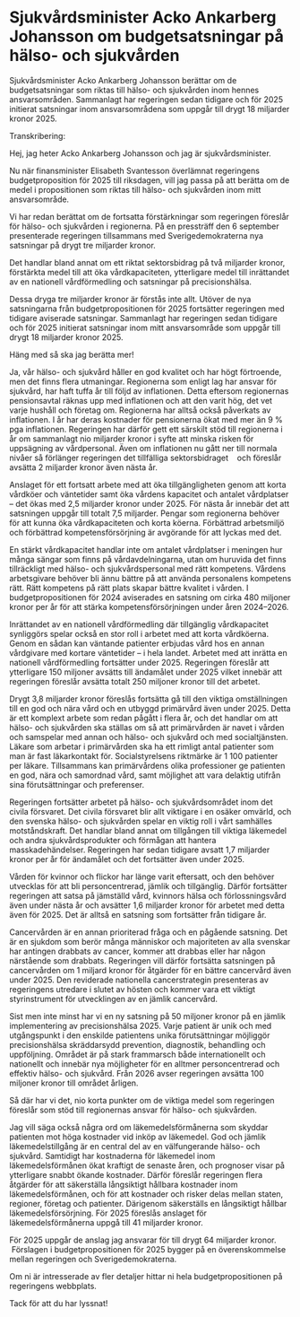 # Sjukvårdsminister Acko Ankarberg Johansson om budgetsatsningar på hälso- och sjukvården

Sjukvårdsminister Acko Ankarberg Johansson berättar om de budgetsatsningar som riktas till hälso- och sjukvården inom hennes ansvarsområden. Sammanlagt har regeringen sedan tidigare och för 2025 initierat satsningar inom ansvarsområdena som uppgår till drygt 18 miljarder kronor 2025.

Transkribering:

Hej, jag heter Acko Ankarberg Johansson och jag är sjukvårdsminister.

Nu när finansminister Elisabeth Svantesson överlämnat regeringens budgetproposition för 2025 till riksdagen, vill jag passa på att berätta om de medel i propositionen som riktas till hälso- och sjukvården inom mitt ansvarsområde.

Vi har redan berättat om de fortsatta förstärkningar som regeringen föreslår för hälso- och sjukvården i regionerna. På en pressträff den 6 september presenterade regeringen tillsammans med Sverigedemokraterna nya satsningar på drygt tre miljarder kronor.

Det handlar bland annat om ett riktat sektorsbidrag på två miljarder kronor, förstärkta medel till att öka vårdkapaciteten, ytterligare medel till inrättandet av en nationell vårdförmedling och satsningar på precisionshälsa.

Dessa dryga tre miljarder kronor är förstås inte allt. Utöver de nya satsningarna från budgetpropositionen för 2025 fortsätter regeringen med tidigare aviserade satsningar. Sammanlagt har regeringen sedan tidigare och för 2025 initierat satsningar inom mitt ansvarsområde som uppgår till drygt 18 miljarder kronor 2025.

Häng med så ska jag berätta mer!

Ja, vår hälso- och sjukvård håller en god kvalitet och har högt förtroende, men det finns flera utmaningar. Regionerna som enligt lag har ansvar för sjukvård, har haft tuffa år till följd av inflationen. Detta eftersom regionernas pensionsavtal räknas upp med inflationen och att den varit hög, det vet varje hushåll och företag om. Regionerna har alltså också påverkats av inflationen. I år har deras kostnader för pensionerna ökat med mer än 9 % pga inflationen. Regeringen har därför gett ett särskilt stöd till regionerna i år om sammanlagt nio miljarder kronor i syfte att minska risken för uppsägning av vårdpersonal. Även om inflationen nu gått ner till normala nivåer så förlänger regeringen det tillfälliga sektorsbidraget    och föreslår avsätta 2 miljarder kronor även nästa år.

Anslaget för ett fortsatt arbete med att öka tillgängligheten genom att korta vårdköer och väntetider samt öka vårdens kapacitet och antalet vårdplatser – det ökas med 2,5 miljarder kronor under 2025. För nästa år innebär det att satsningen uppgår till totalt 7,5 miljarder. Pengar som regionerna behöver för att kunna öka vårdkapaciteten och korta köerna. Förbättrad arbetsmiljö och förbättrad kompetensförsörjning är avgörande för att lyckas med det.

En stärkt vårdkapacitet handlar inte om antalet vårdplatser i meningen hur många sängar som finns på vårdavdelningarna, utan om huruvida det finns tillräckligt med hälso- och sjukvårdspersonal med rätt kompetens. Vårdens arbetsgivare behöver bli ännu bättre på att använda personalens kompetens rätt. Rätt kompetens på rätt plats skapar bättre kvalitet i vården. I budgetpropositionen för 2024 aviserades en satsning om cirka 480 miljoner kronor per år för att stärka kompetensförsörjningen under åren 2024–2026.

Inrättandet av en nationell vårdförmedling där tillgänglig vårdkapacitet synliggörs spelar också en stor roll i arbetet med att korta vårdköerna. Genom en sådan kan väntande patienter erbjudas vård hos en annan vårdgivare med kortare väntetider – i hela landet. Arbetet med att inrätta en nationell vårdförmedling fortsätter under 2025. Regeringen föreslår att ytterligare 150 miljoner avsätts till ändamålet under 2025 vilket innebär att regeringen föreslår avsätta totalt 250 miljoner kronor till det arbetet.

Drygt 3,8 miljarder kronor föreslås fortsätta gå till den viktiga omställningen till en god och nära vård och en utbyggd primärvård även under 2025. Detta är ett komplext arbete som redan pågått i flera år, och det handlar om att hälso- och sjukvården ska ställas om så att primärvården är navet i vården och samspelar med annan och hälso- och sjukvård och med socialtjänsten. Läkare som arbetar i primärvården ska ha ett rimligt antal patienter som man är fast läkarkontakt för. Socialstyrelsens riktmärke är 1 100 patienter per läkare. Tillsammans kan primärvårdens olika professioner ge patienten en god, nära och samordnad vård, samt möjlighet att vara delaktig utifrån sina förutsättningar och preferenser.

Regeringen fortsätter arbetet på hälso- och sjukvårdsområdet inom det civila försvaret. Det civila försvaret blir allt viktigare i en osäker omvärld, och den svenska hälso- och sjukvården spelar en viktig roll i vårt samhälles motståndskraft. Det handlar bland annat om tillgången till viktiga läkemedel och andra sjukvårdsprodukter och förmågan att hantera masskadehändelser. Regeringen har sedan tidigare avsatt 1,7 miljarder kronor per år för ändamålet och det fortsätter även under 2025.

Vården för kvinnor och flickor har länge varit eftersatt, och den behöver utvecklas för att bli personcentrerad, jämlik och tillgänglig. Därför fortsätter regeringen att satsa på jämställd vård, kvinnors hälsa och förlossningsvård även under nästa år och avsätter 1,6 miljarder kronor för arbetet med detta även för 2025. Det är alltså en satsning som fortsätter från tidigare år.

Cancervården är en annan prioriterad fråga och en pågående satsning. Det är en sjukdom som berör många människor och majoriteten av alla svenskar har antingen drabbats av cancer, kommer att drabbas eller har någon närstående som drabbats. Regeringen vill därför fortsätta satsningen på cancervården om 1 miljard kronor för åtgärder för en bättre cancervård även under 2025. Den reviderade nationella cancerstrategin presenteras av regeringens utredare i slutet av hösten och kommer vara ett viktigt styrinstrument för utvecklingen av en jämlik cancervård.

Sist men inte minst har vi en ny satsning på 50 miljoner kronor på en jämlik implementering av precisionshälsa 2025. Varje patient är unik och med utgångspunkt i den enskilde patientens unika förutsättningar möjliggör precisionshälsa skräddarsydd prevention, diagnostik, behandling och uppföljning. Området är på stark frammarsch både internationellt och nationellt och innebär nya möjligheter för en alltmer personcentrerad och effektiv hälso- och sjukvård. Från 2026 avser regeringen avsätta 100 miljoner kronor till området årligen.

Så där har vi det, nio korta punkter om de viktiga medel som regeringen föreslår som stöd till regionernas ansvar för hälso- och sjukvården.

Jag vill säga också några ord om läkemedelsförmånerna som skyddar patienten mot höga kostnader vid inköp av läkemedel. God och jämlik läkemedelstillgång är en central del av en välfungerande hälso- och sjukvård. Samtidigt har kostnaderna för läkemedel inom läkemedelsförmånen ökat kraftigt de senaste åren, och prognoser visar på ytterligare snabbt ökande kostnader. Därför föreslår regeringen flera åtgärder för att säkerställa långsiktigt hållbara kostnader inom läkemedelsförmånen, och för att kostnader och risker delas mellan staten, regioner, företag och patienter. Därigenom säkerställs en långsiktigt hållbar läkemedelsförsörjning. För 2025 föreslås anslaget för läkemedelsförmånerna uppgå till 41 miljarder kronor.

För 2025 uppgår de anslag jag ansvarar för till drygt 64 miljarder kronor.
 Förslagen i budgetpropositionen för 2025 bygger på en överenskommelse mellan regeringen och Sverigedemokraterna.

Om ni är intresserade av fler detaljer hittar ni hela budgetpropositionen på regeringens webbplats.

Tack för att du har lyssnat!
